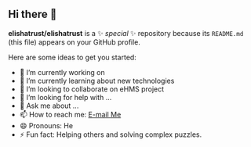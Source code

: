 ## Hi there 👋

**elishatrust/elishatrust** is a ✨ _special_ ✨ repository because its `README.md` (this file) appears on your GitHub profile.

Here are some ideas to get you started:

- 🔭 I’m currently working on 
- 🌱 I’m currently learning about new technologies
- 👯 I’m looking to collaborate on eHMS project
- 🤔 I’m looking for help with ...
- 💬 Ask me about ...
- 📫 How to reach me: <a href="mailto:bwilukiroelisha@gmail.com">E-mail Me</a>
- 😄 Pronouns: He
- ⚡ Fun fact: Helping others and solving complex puzzles.

